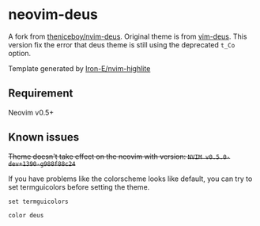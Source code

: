# neovim-deus

A fork from [theniceboy/nvim-deus](https://github.com/theniceboy/nvim-deus).
Original theme is from [vim-deus](https://github.com/ajmwagar/vim-deus).
This version fix the error that deus theme is still using the deprecated `t_Co`
option.

Template generated by [Iron-E/nvim-highlite](https://github.com/Iron-E/nvim-highlite)

## Requirement

Neovim v0.5+

## Known issues

~~Theme doesn't take effect on the neovim with version: 
`NVIM v0.5.0-dev+1390-g988f88c24`~~

If you have problems like the colorscheme looks like default, you 
can try to set termguicolors before setting the theme.

```vim
set termguicolors

color deus
```
